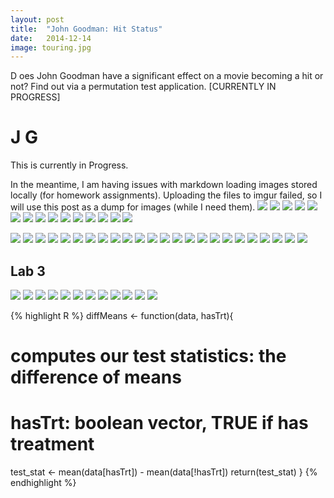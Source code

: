 ```yaml
---
layout: post
title:  "John Goodman: Hit Status"
date:   2014-12-14
image: touring.jpg
---
```


<p class="intro"><span class="dropcap">D</span> oes John Goodman have a significant effect on a movie becoming a hit or not? Find out via a permutation test application. [CURRENTLY IN PROGRESS] </p>


# J G

This is currently in Progress.

In the meantime, I am having issues with markdown loading images stored locally (for homework assignments). Uploading the files to imgur failed, so I will use this post as a dump for images (while I need them).
<img src="/images/movreg.png" />
<img src="/images/l6p6.png" />
<img src="/images/l6p21.png" />
<img src="/images/l6p22.png" />
<img src="/images/l6p222.png" />
<img src="/images/l6p23.png" />
<img src="/images/l6p8.png" />
<img src="/images/l6p7.png" />
<img src="/images/l6p5.png" />
<img src="/images/l6p51.png" />
<img src="/images/l6p52.png" />
<img src="/images/lab6p4.png" />
<img src="/images/l6p3.png" />
<img src="/images/l6p2.png" />
<img src="/images/l6p1.png" />







<img src="/images/lab5p1.png" />
<img src="/images/lab5p2.png" />
<img src="/images/lab5p3.png" />
<img src="/images/lab5p4.png" />
<img src="/images/lab5p5.png" />
<img src="/images/lab5p6.png" />
<img src="/images/lab5p62.png" />
<img src="/images/lab5p7.png" />
<img src="/images/lab5p8.png" />
<img src="/images/lab5p9.png" />
<img src="/images/lab5p10.png" />
<img src="/images/lab5p11.png" />
<img src="/images/lab5p12.png" />
<img src="/images/lab5p13.png" />









<img src="/images/q1p1.png" />
<img src="/images/q1p2.png" />
<img src="/images/q2p1.png" />
<img src="/images/q2p2.png" />
<img src="/images/q3.png" />
<img src="/images/q4p1.png" />
<img src="/images/q4p2.png" />







<img src="/images/plot1.png" />

<img src="/images/plot2.png" />

<img src="/images/matlabhw2plot.png" />


## Lab 3
<img src="/images/crimes1.png" />
<img src="/images/crimes2.png" />
<img src="/images/crimes3.png" />
<img src="/images/ppp1.png" />
<img src="/images/ppp2.png" />
<img src="/images/ppp3.png" />
<img src="/images/ppp4.png" />
<img src="/images/ppp5.png" />
<img src="/images/cholera1.png" />
<img src="/images/cholera2.png" />
<img src="/images/cholera3.png" />
<img src="/images/cholera4.png" />




{% highlight R %}
diffMeans <- function(data, hasTrt){
  # computes our test statistics: the difference of means
  # hasTrt: boolean vector, TRUE if has treatment
  test_stat <- mean(data[hasTrt]) - mean(data[!hasTrt])
  return(test_stat)
}
{% endhighlight %}
